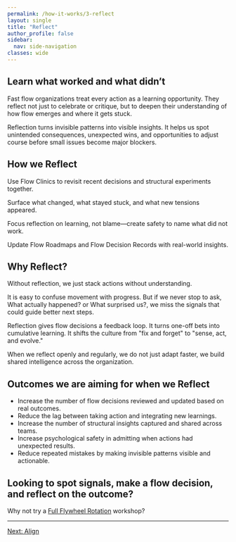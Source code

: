 ```yaml
---
permalink: /how-it-works/3-reflect
layout: single
title: "Reflect"
author_profile: false
sidebar:
  nav: side-navigation
classes: wide
---
```


## Learn what worked and what didn’t

Fast flow organizations treat every action as a learning opportunity.
They reflect not just to celebrate or critique, but to deepen their understanding of how flow emerges and where it gets stuck.

Reflection turns invisible patterns into visible insights.
It helps us spot unintended consequences, unexpected wins, and opportunities to adjust course before small issues become major blockers.

## How we Reflect

Use Flow Clinics to revisit recent decisions and structural experiments together.

Surface what changed, what stayed stuck, and what new tensions appeared.

Focus reflection on learning, not blame—create safety to name what did not work.

Update Flow Roadmaps and Flow Decision Records with real-world insights.

## Why Reflect?

Without reflection, we just stack actions without understanding.

It is easy to confuse movement with progress.
But if we never stop to ask, What actually happened? or What surprised us?, we miss the signals that could guide better next steps.

Reflection gives flow decisions a feedback loop.
It turns one-off bets into cumulative learning.
It shifts the culture from "fix and forget" to "sense, act, and evolve."

When we reflect openly and regularly, we do not just adapt faster, we build shared intelligence across the organization.

## Outcomes we are aiming for when we Reflect

- Increase the number of flow decisions reviewed and updated based on real outcomes.
- Reduce the lag between taking action and integrating new learnings.
- Increase the number of structural insights captured and shared across teams.
- Increase psychological safety in admitting when actions had unexpected results.
- Reduce repeated mistakes by making invisible patterns visible and actionable.

## Looking to spot signals, make a flow decision, and reflect on the outcome?

Why not try a [Full Flywheel Rotation](/engagements/full-flywheel-rotation) workshop?

---

[Next: Align](/how-it-works/4-align)
